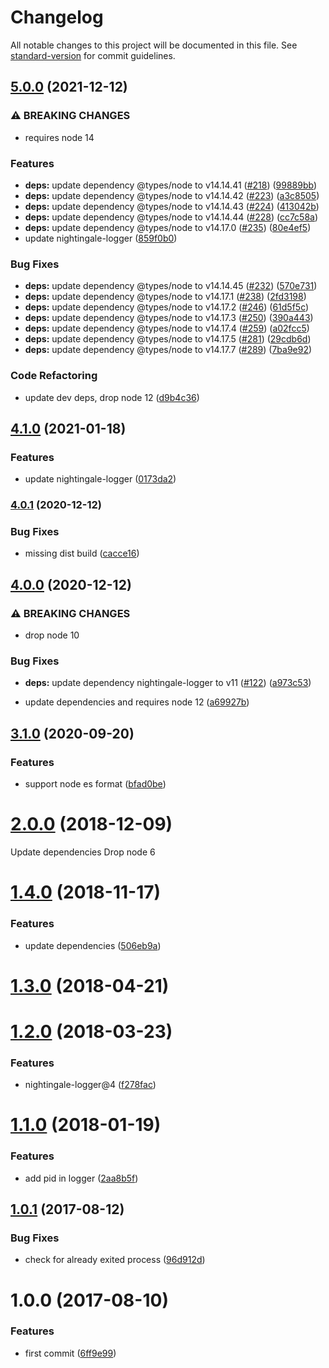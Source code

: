 # Changelog

All notable changes to this project will be documented in this file. See [standard-version](https://github.com/conventional-changelog/standard-version) for commit guidelines.

## [5.0.0](https://www.github.com/christophehurpeau/graceful-kill/compare/v4.1.0...v5.0.0) (2021-12-12)


### ⚠ BREAKING CHANGES

* requires node 14

### Features

* **deps:** update dependency @types/node to v14.14.41 ([#218](https://www.github.com/christophehurpeau/graceful-kill/issues/218)) ([99889bb](https://www.github.com/christophehurpeau/graceful-kill/commit/99889bbaa6f85603cfa215e4c255890ebce5db1f))
* **deps:** update dependency @types/node to v14.14.42 ([#223](https://www.github.com/christophehurpeau/graceful-kill/issues/223)) ([a3c8505](https://www.github.com/christophehurpeau/graceful-kill/commit/a3c8505ae5ed0d55028fc9a139f407a9512867a0))
* **deps:** update dependency @types/node to v14.14.43 ([#224](https://www.github.com/christophehurpeau/graceful-kill/issues/224)) ([413042b](https://www.github.com/christophehurpeau/graceful-kill/commit/413042b2d57b4ecc7cf0463fa8346dccef25ea68))
* **deps:** update dependency @types/node to v14.14.44 ([#228](https://www.github.com/christophehurpeau/graceful-kill/issues/228)) ([cc7c58a](https://www.github.com/christophehurpeau/graceful-kill/commit/cc7c58a588b30c3dcd9b6c20907887eb6f1495fe))
* **deps:** update dependency @types/node to v14.17.0 ([#235](https://www.github.com/christophehurpeau/graceful-kill/issues/235)) ([80e4ef5](https://www.github.com/christophehurpeau/graceful-kill/commit/80e4ef5bb65d93ac65e8e0895a6bf066d99756bb))
* update nightingale-logger ([859f0b0](https://www.github.com/christophehurpeau/graceful-kill/commit/859f0b0f7f06819a5d56ff0fab94f6b0ba079039))


### Bug Fixes

* **deps:** update dependency @types/node to v14.14.45 ([#232](https://www.github.com/christophehurpeau/graceful-kill/issues/232)) ([570e731](https://www.github.com/christophehurpeau/graceful-kill/commit/570e731b255083dd2dad26f508d79cdac868360a))
* **deps:** update dependency @types/node to v14.17.1 ([#238](https://www.github.com/christophehurpeau/graceful-kill/issues/238)) ([2fd3198](https://www.github.com/christophehurpeau/graceful-kill/commit/2fd319840fc6a9fde269d978fa9f58e5bc3ac875))
* **deps:** update dependency @types/node to v14.17.2 ([#246](https://www.github.com/christophehurpeau/graceful-kill/issues/246)) ([61d5f5c](https://www.github.com/christophehurpeau/graceful-kill/commit/61d5f5c1caf2bea664b206a90a6b0e7f6412a69f))
* **deps:** update dependency @types/node to v14.17.3 ([#250](https://www.github.com/christophehurpeau/graceful-kill/issues/250)) ([390a443](https://www.github.com/christophehurpeau/graceful-kill/commit/390a44363f25c46d2e7fcf96de8a67ef9ad564c9))
* **deps:** update dependency @types/node to v14.17.4 ([#259](https://www.github.com/christophehurpeau/graceful-kill/issues/259)) ([a02fcc5](https://www.github.com/christophehurpeau/graceful-kill/commit/a02fcc586ef121c137f2fed1c306c8eb0e968929))
* **deps:** update dependency @types/node to v14.17.5 ([#281](https://www.github.com/christophehurpeau/graceful-kill/issues/281)) ([29cdb6d](https://www.github.com/christophehurpeau/graceful-kill/commit/29cdb6dc7328377fe5b7320a7773f87114be6974))
* **deps:** update dependency @types/node to v14.17.7 ([#289](https://www.github.com/christophehurpeau/graceful-kill/issues/289)) ([7ba9e92](https://www.github.com/christophehurpeau/graceful-kill/commit/7ba9e92544b082a824582690a347eda1475f99dd))


### Code Refactoring

* update dev deps, drop node 12 ([d9b4c36](https://www.github.com/christophehurpeau/graceful-kill/commit/d9b4c3650a8b603c6dfdd16d82803f570b0ec1da))

## [4.1.0](https://github.com/christophehurpeau/graceful-kill/compare/v4.0.1...v4.1.0) (2021-01-18)


### Features

* update nightingale-logger ([0173da2](https://github.com/christophehurpeau/graceful-kill/commit/0173da2296e95599356e2697d5fadda4b0a8d81a))

### [4.0.1](https://github.com/christophehurpeau/graceful-kill/compare/v4.0.0...v4.0.1) (2020-12-12)


### Bug Fixes

* missing dist build ([cacce16](https://github.com/christophehurpeau/graceful-kill/commit/cacce16217bc1e930b92f50671aa499d9e7335b1))

## [4.0.0](https://github.com/christophehurpeau/graceful-kill/compare/v3.1.0...v4.0.0) (2020-12-12)


### ⚠ BREAKING CHANGES

* drop node 10

### Bug Fixes

* **deps:** update dependency nightingale-logger to v11 ([#122](https://github.com/christophehurpeau/graceful-kill/issues/122)) ([a973c53](https://github.com/christophehurpeau/graceful-kill/commit/a973c5309e112f9353ae8d5254df95d53cde20c1))


* update dependencies and requires node 12 ([a69927b](https://github.com/christophehurpeau/graceful-kill/commit/a69927b31ab4b2873ce05558979641b3a45c1d53))

## [3.1.0](https://github.com/christophehurpeau/graceful-kill/compare/v3.0.1...v3.1.0) (2020-09-20)


### Features

* support node es format ([bfad0be](https://github.com/christophehurpeau/graceful-kill/commit/bfad0be9c39ac1f031ba2719091a425a4a860256))

<a name="2.0.0"></a>
# [2.0.0](https://github.com/christophehurpeau/graceful-kill/compare/v1.4.0...v2.0.0) (2018-12-09)

Update dependencies
Drop node 6


<a name="1.4.0"></a>
# [1.4.0](https://github.com/christophehurpeau/graceful-kill/compare/v1.3.0...v1.4.0) (2018-11-17)


### Features

* update dependencies ([506eb9a](https://github.com/christophehurpeau/graceful-kill/commit/506eb9a))


<a name="1.3.0"></a>
# [1.3.0](https://github.com/christophehurpeau/graceful-kill/compare/v1.2.0...v1.3.0) (2018-04-21)


<a name="1.2.0"></a>
# [1.2.0](https://github.com/christophehurpeau/graceful-kill/compare/v1.1.0...v1.2.0) (2018-03-23)


### Features

* nightingale-logger@4 ([f278fac](https://github.com/christophehurpeau/graceful-kill/commit/f278fac))


<a name="1.1.0"></a>
# [1.1.0](https://github.com/christophehurpeau/graceful-kill/compare/v1.0.1...v1.1.0) (2018-01-19)


### Features

* add pid in logger ([2aa8b5f](https://github.com/christophehurpeau/graceful-kill/commit/2aa8b5f))


<a name="1.0.1"></a>
## [1.0.1](https://github.com/christophehurpeau/undefined/compare/v1.0.0...v1.0.1) (2017-08-12)


### Bug Fixes

* check for already exited process ([96d912d](https://github.com/christophehurpeau/undefined/commit/96d912d))


<a name="1.0.0"></a>
# 1.0.0 (2017-08-10)


### Features

* first commit ([6ff9e99](https://github.com/christophehurpeau/undefined/commit/6ff9e99))
